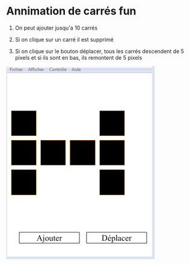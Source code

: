 Annimation de carrés fun 
========================
1) On peut ajouter jusqu'a 10 carrés

2) Si on clique sur un carré il est supprimé 

3) Si on clique sur le bouton déplacer, tous les carrés descendent de 5 pixels et si ils sont en bas, ils remontent de 5 pixels

![exemple](exemple.png)

